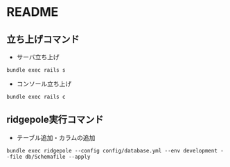 # README

## 立ち上げコマンド
* サーバ立ち上げ
```
bundle exec rails s
```

* コンソール立ち上げ
```
bundle exec rails c
```

## ridgepole実行コマンド

* テーブル追加・カラムの追加
```
bundle exec ridgepole --config config/database.yml --env development --file db/Schemafile --apply
```